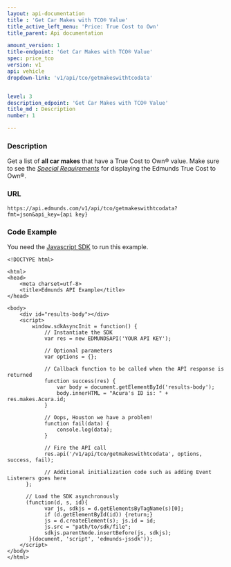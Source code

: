 ```yaml
---
layout: api-documentation
title : 'Get Car Makes with TCO® Value'
title_active_left_menu: 'Price: True Cost to Own'
title_parent: Api documentation

amount_version: 1
title-endpoint: 'Get Car Makes with TCO® Value'
spec: price_tco
version: v1
api: vehicle
dropdown-link: 'v1/api/tco/getmakeswithtcodata'


level: 3
description_edpoint: 'Get Car Makes with TCO® Value'
title_md : Description
number: 1

---
```


### Description

Get a list of **all car makes** that have a True Cost to Own® value.
Make sure to see the [*Special Requirements*](/api-documentation/vehicle/price_tco/v1/#special_requirements) for displaying the Edmunds True Cost to Own®.

### URL

	https://api.edmunds.com/v1/api/tco/getmakeswithtcodata?fmt=json&api_key={api key}
	
### Code Example

You need the [Javascript SDK](https://github.com/EdmundsAPI/edmunds-javascript-sdk) to run this example.

	<!DOCTYPE html>

	<html>
	<head>
		<meta charset=utf-8>
		<title>Edmunds API Example</title>
	</head>

	<body>
		<div id="results-body"></div>
		<script>
		  	window.sdkAsyncInit = function() {
		    	// Instantiate the SDK
				var res = new EDMUNDSAPI('YOUR API KEY');

				// Optional parameters
				var options = {};

				// Callback function to be called when the API response is returned
				function success(res) {
					var body = document.getElementById('results-body');
					body.innerHTML = "Acura's ID is: " + res.makes.Acura.id;
				}

				// Oops, Houston we have a problem!
				function fail(data) {
					console.log(data);
				}

				// Fire the API call
				res.api('/v1/api/tco/getmakeswithtcodata', options, success, fail);

			    // Additional initialization code such as adding Event Listeners goes here
		  };

		  // Load the SDK asynchronously
		  (function(d, s, id){
		     	var js, sdkjs = d.getElementsByTagName(s)[0];
		     	if (d.getElementById(id)) {return;}
		     	js = d.createElement(s); js.id = id;
		     	js.src = "path/to/sdk/file";
		     	sdkjs.parentNode.insertBefore(js, sdkjs);
		   }(document, 'script', 'edmunds-jssdk'));
		</script>
	</body>
	</html>
